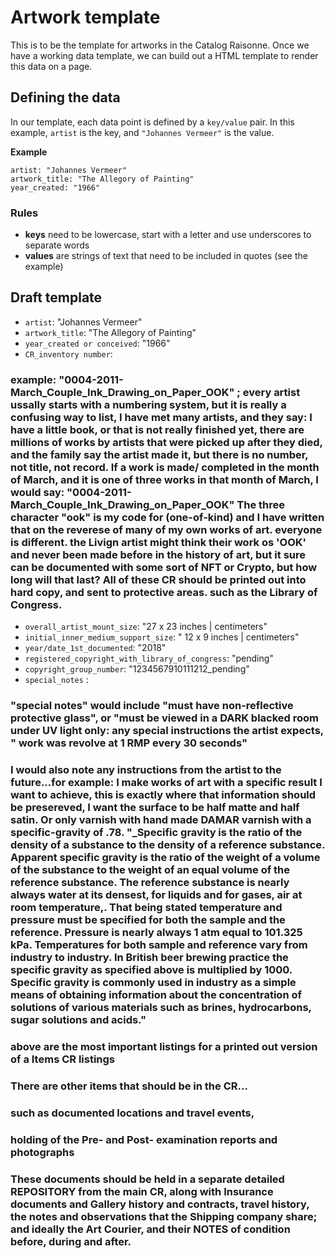 # Artwork template

This is to be the template for artworks in the Catalog Raisonne. Once we have a working data template, we can build out a HTML template to render this data on a page.

## Defining the data

In our template, each data point is defined by a `key/value` pair. In this example, `artist` is the key, and `"Johannes Vermeer"` is the value.

**Example**

```
artist: "Johannes Vermeer"
artwork_title: "The Allegory of Painting"
year_created: "1966"
```

### Rules

- **keys** need to be lowercase, start with a letter and use underscores to separate words
- **values** are strings of text that need to be included in quotes (see the example)

## Draft template

- `artist`: "Johannes Vermeer"
- `artwork_title`: "The Allegory of Painting"
- `year_created or conceived`: "1966"
- `CR_inventory number`:

### example: "0004-2011-March_Couple_Ink_Drawing_on_Paper_OOK" ; every artist ussally starts with a numbering system, but it is really a confusing way to list, I have met many artists, and they say: I have a little book, or that is not really finished yet, there are millions of works by artists that were picked up after they died, and the family say the artist made it, but there is no number, not title, not record. If a work is made/ completed in the month of March, and it is one of three works in that month of March, I would say: "0004-2011-March_Couple_Ink_Drawing_on_Paper_OOK" The three character "ook" is my code for (one-of-kind) and I have written that on the reverese of many of my own works of art. everyone is different. the Livign artist might think their work os 'OOK' and never been made before in the history of art, but it sure can be documented with some sort of NFT or Crypto, but how long will that last? All of these CR should be printed out into hard copy, and sent to protective areas. such as the Library of Congress.

- `overall_artist_mount_size`: "27 x 23 inches | centimeters"
- `initial_inner_medium_support_size`: " 12 x 9 inches | centimeters"
- `year/date_1st_documented`: "2018"
- `registered_copyright_with_library_of_congress`: "pending"
- `copyright_group_number`: "1234567910111212_pending"
- `special_notes` :

### "special notes" would include "must have non-reflective protective glass", or "must be viewed in a DARK blacked room under UV light only: any special instructions the artist expects, " work was revolve at 1 RMP every 30 seconds"

### I would also note any instructions from the artist to the future...for example: I make works of art with a specific result I want to achieve, this is exactly where that information should be presereved, I want the surface to be half matte and half satin. Or only varnish with hand made DAMAR varnish with a specific-gravity of .78. "\_Specific gravity is the ratio of the density of a substance to the density of a reference substance. Apparent specific gravity is the ratio of the weight of a volume of the substance to the weight of an equal volume of the reference substance. The reference substance is nearly always water at its densest, for liquids and for gases, air at room temperature,. That being stated temperature and pressure must be specified for both the sample and the reference. Pressure is nearly always 1 atm equal to 101.325 kPa. Temperatures for both sample and reference vary from industry to industry. In British beer brewing practice the specific gravity as specified above is multiplied by 1000. Specific gravity is commonly used in industry as a simple means of obtaining information about the concentration of solutions of various materials such as brines, hydrocarbons, sugar solutions and acids."

### above are the most important listings for a printed out version of a Items CR listings

### There are other items that should be in the CR...

### such as documented locations and travel events,

### holding of the Pre- and Post- examination reports and photographs

### These documents should be held in a separate detailed REPOSITORY from the main CR, along with Insurance documents and Gallery history and contracts, travel history, the notes and observations that the Shipping company share; and ideally the Art Courier, and their NOTES of condition before, during and after.

